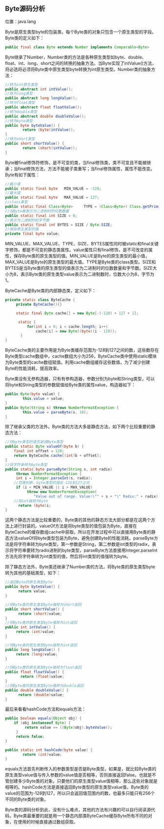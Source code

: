 ## Byte源码分析

位置：java.lang

Byte是原生类型byte的包装类，每个Byte类的对象只包含一个原生类型的字段。Byte类的定义如下：

```java
public final class Byte extends Number implements Comparable<Byte> 
```

Byte继承了Number，Number类的方法是各种原生类型如byte、double、float、int、long、short之间的转换的抽象方法。当Byte实现了intValue()方法，将必选将必须将Byte类中原生类型byte转换为int原生类型。Number类的抽象方法：

```java
//转为int原生类型
public abstract int intValue();
//转为long类型
public abstract long longValue();
//转为float类型
public abstract float floatValue();
//转为double类型
public abstract double doubleValue();
//转为byte类型
public byte byteValue() {
        return (byte)intValue();
}
//转为short类型
public short shortValue() {
        return (short)intValue();
}
```

Byte被final修饰符修饰，是不可变的类，当final修饰类，类不可变且不能被继承；当final修饰方法，方法不能被子类重写；当final修饰属性，属性不能改变。Byte有如下属性：

```java
//最小值
public static final byte   MIN_VALUE = -128;
//最大值
public static final byte   MAX_VALUE = 127;
//class类型
public static final Class<Byte>     TYPE = (Class<Byte>) Class.getPrimitiveClass("byte");
//当Byte被表示为二进制时的位数数量
public static final int SIZE = 8;
//表示为二进制时的字节数
public static final int BYTES = SIZE / Byte.SIZE;
//保存原生类型的值
private final byte value;
```

MIN_VALUE、MAX_VALUE、TYPE、SIZE、BYTES属性同时被static和final关键字修饰，都是不可变的静态类属性。value属性只有final修饰，是不可改变的属性，保存Byte类的原生类型的值。MIN_VALUE是Byte的原生类型的最小值，MAX_VALUE是Byte的原生类型的最大值。TYPE是Byte类的class类型。SIZE和BYTES是当Byte类的原生类型的值表示为二进制时的位数数量和字节数。SIZE大小为8，表示Byte类的原生类型value表示为二进制数时，位数大小为8，字节为1。

ByteCache是Byte类的内部静态类，定义如下：

```java
private static class ByteCache {
     private ByteCache(){}

     static final Byte cache[] = new Byte[-(-128) + 127 + 1];

      static {
          for(int i = 0; i < cache.length; i++)
              cache[i] = new Byte((byte)(i - 128));
       }
}
```

ByteCache类的主要作用是为Byte类缓存范围为-128到127之间的数，这些数存在Byte类型cache数组中，cache数组大小为256，ByteCache类中使用static模块为Byte类型的cache数组赋值。利用cache数组缓存这些数值，为了减少创建Byte的性能消耗，提高效率。

Byte类没有无参构造器，只有有参构造器，参数分别为byte和String类型，可以将byte和String类型的参数赋值给Byte类的属性value，构造器如下：

```java
public Byte(byte value) {
        this.value = value;
}
public Byte(String s) throws NumberFormatException {
        this.value = parseByte(s, 10);
}
```

除了继承父类的方法外，Byte类的方法大多是静态方法，如下两个比较重要的静态方法：

```java
//将byte类型的值包装成Byte类型
public static Byte valueOf(byte b) {
    final int offset = 128;
    return ByteCache.cache[(int)b + offset];
}
//将字符串转为byte类型
public static byte parseByte(String s, int radix)
     throws NumberFormatException {
     int i = Integer.parseInt(s, radix);
    //范围判断，byte类型的值在-128到127之间
     if (i < MIN_VALUE || i > MAX_VALUE)
          throw new NumberFormatException(
             "Value out of range. Value:\"" + s + "\" Radix:" + radix);
    //将int强转为byte
      return (byte)i;
}
```

这两个静态方法是比较重要的，Byte类的其他的静态方法大部分都是在这两个方法上进行封装的。valueOf方法是将byte类型的值包装为Byte，直接在ByteCache的缓存数组cache中获取，所以在开发过程中可以直接用Byte类的静态方法valueOf将byte类型包装为Byte，避免创建Byte的性能消耗。parseByte方法是将字符串转为byte类型，第一参数是String，第二参数是int类型的radix，表示将字符串要转为radix进制的byte类型，parseByte方法直接用Integer.parseInt方法先将字符串转为int类型的值，然后将int类型的值强转为byte。

除了静态方法外，Byte类还继承了Number类的方法，将Byte类的原生类型byte转为其他的基础类型，如下：

```java
//返回Byte的原生类型byte
public byte byteValue() {
      return value;
}

//将Byte类的原生类型byte强转为short返回
public short shortValue() {
      return (short)value;
}
//将Byte类的原生类型byte强转为int返回
public int intValue() {
     return (int)value;
}

//将Byte类的原生类型byte强转为int返回
public long longValue() {
     return (long)value;
}

//将Byte类的原生类型byte强转为float返回
public float floatValue() {
       return (float)value;
}
//将Byte类的原生类型byte强转为double返回
public double doubleValue() {
      return (double)value;
}
```

最后来看看hashCode方法和equals方法：

```java
public boolean equals(Object obj) {
    if (obj instanceof Byte) {
         return value == ((Byte)obj).byteValue();
     }
     return false;
}

public static int hashCode(byte value) {
        return (int)value;
}
```

equals方法首先判断传入的参数类型是否是Byte类型，如果是，就比较Byte类的原生类型value值与传入参数的value值是否相等，否则直接返回false。也就是不管创建多少Byte类的对象，只要他们的原生类型value值相等，那么这些对象就是相等的。hashCode方法是直接返回Byte类型的原生类型value值，Byte类的value的范围为-128到127，所以只会返回值范围内的数，也最多只能只有256个不同的Byte类的对象。

Byte类的源码分析到此，没有什么难点，其他的方法有兴趣的可以自行阅读源代码，Byte类最重要的就是用一个静态内部类ByteCache缓存Byte所有不同的对象，在使用的时候直接通过数组获取。